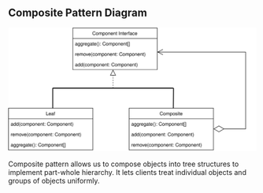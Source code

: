 ## Composite Pattern Diagram

![UML Diagram](./composite.svg)

Composite pattern allows us to compose objects into tree structures to implement part-whole hierarchy.
It lets clients treat individual objects and groups of objects uniformly.
